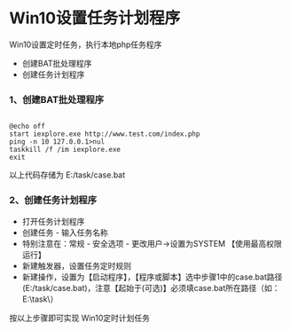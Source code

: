 # Win10设置任务计划程序

Win10设置定时任务，执行本地php任务程序

- 创建BAT批处理程序
- 创建任务计划程序


### 1、创建BAT批处理程序

<pre><code>
@echo off
start iexplore.exe http://www.test.com/index.php
ping -n 10 127.0.0.1>nul
taskkill /f /im iexplore.exe
exit
</code></pre>

以上代码存储为 E:/task/case.bat

### 2、创建任务计划程序

* 打开任务计划程序
* 创建任务 - 输入任务名称
* 特别注意在：常规 - 安全选项 - 更改用户->设置为SYSTEM 【使用最高权限运行】
* 新建触发器，设置任务定时规则
* 新建操作，设置为【启动程序】，【程序或脚本】选中步骤1中的case.bat路径(E:/task/case.bat)，注意【起始于(可选)】必须填case.bat所在路径（如：E:\task\）

按以上步骤即可实现 Win10定时计划任务
